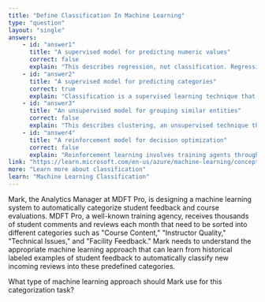 ```yaml
---
title: "Define Classification In Machine Learning"
type: "question"
layout: "single"
answers:
    - id: "answer1"
      title: "A supervised model for predicting numeric values"
      correct: false
      explain: "This describes regression, not classification. Regression predicts continuous numeric values like prices or temperatures."
    - id: "answer2"
      title: "A supervised model for predicting categories"
      correct: true
      explain: "Classification is a supervised learning technique that predicts discrete categories or classes, such as pass/fail, spam/not spam, or student performance levels."
    - id: "answer3"
      title: "An unsupervised model for grouping similar entities"
      correct: false
      explain: "This describes clustering, an unsupervised technique that groups similar data points without predefined categories."
    - id: "answer4"
      title: "A reinforcement model for decision optimization"
      correct: false
      explain: "Reinforcement learning involves training agents through rewards and penalties, not predicting categories from labeled training data."
link: "https://learn.microsoft.com/en-us/azure/machine-learning/concept-classification"
more: "Learn more about classification"
learn: "Machine Learning Classification"
---
```


Mark, the Analytics Manager at MDFT Pro, is designing a machine learning system to automatically categorize student feedback and course evaluations. MDFT Pro, a well-known training agency, receives thousands of student comments and reviews each month that need to be sorted into different categories such as "Course Content," "Instructor Quality," "Technical Issues," and "Facility Feedback." Mark needs to understand the appropriate machine learning approach that can learn from historical labeled examples of student feedback to automatically classify new incoming reviews into these predefined categories.

What type of machine learning approach should Mark use for this categorization task?